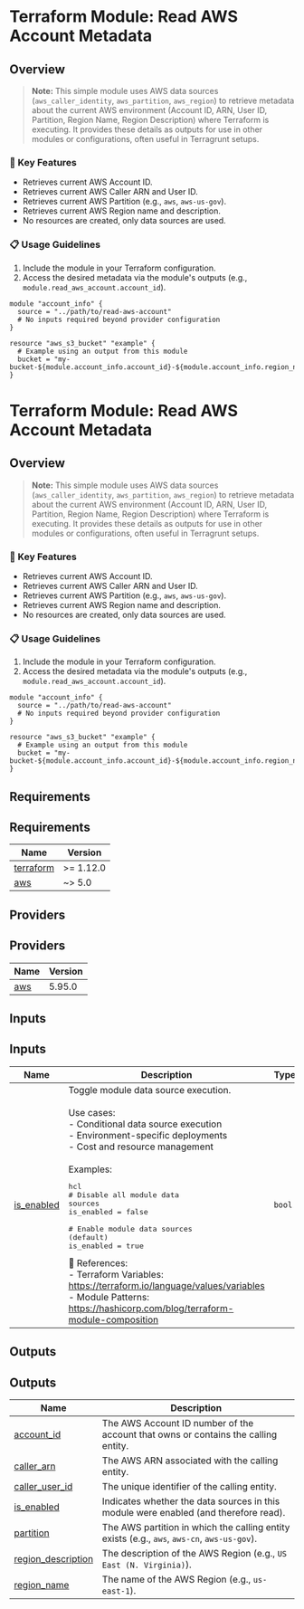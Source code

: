 # Terraform Module: Read AWS Account Metadata

## Overview
> **Note:** This simple module uses AWS data sources (`aws_caller_identity`, `aws_partition`, `aws_region`) to retrieve metadata about the current AWS environment (Account ID, ARN, User ID, Partition, Region Name, Region Description) where Terraform is executing. It provides these details as outputs for use in other modules or configurations, often useful in Terragrunt setups.

### 🔑 Key Features
- Retrieves current AWS Account ID.
- Retrieves current AWS Caller ARN and User ID.
- Retrieves current AWS Partition (e.g., `aws`, `aws-us-gov`).
- Retrieves current AWS Region name and description.
- No resources are created, only data sources are used.

### 📋 Usage Guidelines
1. Include the module in your Terraform configuration.
2. Access the desired metadata via the module's outputs (e.g., `module.read_aws_account.account_id`).

```hcl
module "account_info" {
  source = "../path/to/read-aws-account"
  # No inputs required beyond provider configuration
}

resource "aws_s3_bucket" "example" {
  # Example using an output from this module
  bucket = "my-bucket-${module.account_info.account_id}-${module.account_info.region_name}"
}
```

<!-- BEGIN_TF_DOCS -->
# Terraform Module: Read AWS Account Metadata

## Overview
> **Note:** This simple module uses AWS data sources (`aws_caller_identity`, `aws_partition`, `aws_region`) to retrieve metadata about the current AWS environment (Account ID, ARN, User ID, Partition, Region Name, Region Description) where Terraform is executing. It provides these details as outputs for use in other modules or configurations, often useful in Terragrunt setups.

### 🔑 Key Features
- Retrieves current AWS Account ID.
- Retrieves current AWS Caller ARN and User ID.
- Retrieves current AWS Partition (e.g., `aws`, `aws-us-gov`).
- Retrieves current AWS Region name and description.
- No resources are created, only data sources are used.

### 📋 Usage Guidelines
1. Include the module in your Terraform configuration.
2. Access the desired metadata via the module's outputs (e.g., `module.read_aws_account.account_id`).

```hcl
module "account_info" {
  source = "../path/to/read-aws-account"
  # No inputs required beyond provider configuration
}

resource "aws_s3_bucket" "example" {
  # Example using an output from this module
  bucket = "my-bucket-${module.account_info.account_id}-${module.account_info.region_name}"
}
```



## Requirements

## Requirements

| Name | Version |
|------|---------|
| <a name="requirement_terraform"></a> [terraform](#requirement\_terraform) | >= 1.12.0 |
| <a name="requirement_aws"></a> [aws](#requirement\_aws) | ~> 5.0 |

## Providers

## Providers

| Name | Version |
|------|---------|
| <a name="provider_aws"></a> [aws](#provider\_aws) | 5.95.0 |

## Inputs

## Inputs

| Name | Description | Type | Default | Required |
|------|-------------|------|---------|:--------:|
| <a name="input_is_enabled"></a> [is\_enabled](#input\_is\_enabled) | Toggle module data source execution.<br/><br/>Use cases:<br/>- Conditional data source execution<br/>- Environment-specific deployments<br/>- Cost and resource management<br/><br/>Examples:<pre>hcl<br/># Disable all module data sources<br/>is_enabled = false<br/><br/># Enable module data sources (default)<br/>is_enabled = true</pre>🔗 References:<br/>- Terraform Variables: https://terraform.io/language/values/variables<br/>- Module Patterns: https://hashicorp.com/blog/terraform-module-composition | `bool` | `true` | no |

## Outputs

## Outputs

| Name | Description |
|------|-------------|
| <a name="output_account_id"></a> [account\_id](#output\_account\_id) | The AWS Account ID number of the account that owns or contains the calling entity. |
| <a name="output_caller_arn"></a> [caller\_arn](#output\_caller\_arn) | The AWS ARN associated with the calling entity. |
| <a name="output_caller_user_id"></a> [caller\_user\_id](#output\_caller\_user\_id) | The unique identifier of the calling entity. |
| <a name="output_is_enabled"></a> [is\_enabled](#output\_is\_enabled) | Indicates whether the data sources in this module were enabled (and therefore read). |
| <a name="output_partition"></a> [partition](#output\_partition) | The AWS partition in which the calling entity exists (e.g., `aws`, `aws-cn`, `aws-us-gov`). |
| <a name="output_region_description"></a> [region\_description](#output\_region\_description) | The description of the AWS Region (e.g., `US East (N. Virginia)`). |
| <a name="output_region_name"></a> [region\_name](#output\_region\_name) | The name of the AWS Region (e.g., `us-east-1`). |
<!-- END_TF_DOCS -->
